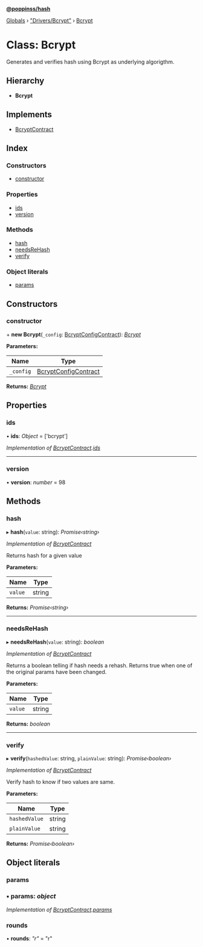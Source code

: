 **[@poppinss/hash](../README.md)**

[Globals](../README.md) › ["Drivers/Bcrypt"](../modules/_drivers_bcrypt_.md) › [Bcrypt](_drivers_bcrypt_.bcrypt.md)

# Class: Bcrypt

Generates and verifies hash using Bcrypt as underlying
algorigthm.

## Hierarchy

* **Bcrypt**

## Implements

* [BcryptContract](../interfaces/_contracts_.bcryptcontract.md)

## Index

### Constructors

* [constructor](_drivers_bcrypt_.bcrypt.md#constructor)

### Properties

* [ids](_drivers_bcrypt_.bcrypt.md#ids)
* [version](_drivers_bcrypt_.bcrypt.md#version)

### Methods

* [hash](_drivers_bcrypt_.bcrypt.md#hash)
* [needsReHash](_drivers_bcrypt_.bcrypt.md#needsrehash)
* [verify](_drivers_bcrypt_.bcrypt.md#verify)

### Object literals

* [params](_drivers_bcrypt_.bcrypt.md#params)

## Constructors

###  constructor

\+ **new Bcrypt**(`_config`: [BcryptConfigContract](../modules/_contracts_.md#bcryptconfigcontract)): *[Bcrypt](_drivers_bcrypt_.bcrypt.md)*

**Parameters:**

Name | Type |
------ | ------ |
`_config` | [BcryptConfigContract](../modules/_contracts_.md#bcryptconfigcontract) |

**Returns:** *[Bcrypt](_drivers_bcrypt_.bcrypt.md)*

## Properties

###  ids

• **ids**: *Object* =  ['bcrypt']

*Implementation of [BcryptContract](../interfaces/_contracts_.bcryptcontract.md).[ids](../interfaces/_contracts_.bcryptcontract.md#ids)*

___

###  version

• **version**: *number* = 98

## Methods

###  hash

▸ **hash**(`value`: string): *Promise‹string›*

*Implementation of [BcryptContract](../interfaces/_contracts_.bcryptcontract.md)*

Returns hash for a given value

**Parameters:**

Name | Type |
------ | ------ |
`value` | string |

**Returns:** *Promise‹string›*

___

###  needsReHash

▸ **needsReHash**(`value`: string): *boolean*

*Implementation of [BcryptContract](../interfaces/_contracts_.bcryptcontract.md)*

Returns a boolean telling if hash needs a rehash. Returns true when
one of the original params have been changed.

**Parameters:**

Name | Type |
------ | ------ |
`value` | string |

**Returns:** *boolean*

___

###  verify

▸ **verify**(`hashedValue`: string, `plainValue`: string): *Promise‹boolean›*

*Implementation of [BcryptContract](../interfaces/_contracts_.bcryptcontract.md)*

Verify hash to know if two values are same.

**Parameters:**

Name | Type |
------ | ------ |
`hashedValue` | string |
`plainValue` | string |

**Returns:** *Promise‹boolean›*

## Object literals

###  params

### ▪ **params**: *object*

*Implementation of [BcryptContract](../interfaces/_contracts_.bcryptcontract.md).[params](../interfaces/_contracts_.bcryptcontract.md#params)*

###  rounds

• **rounds**: *"r"* = "r"